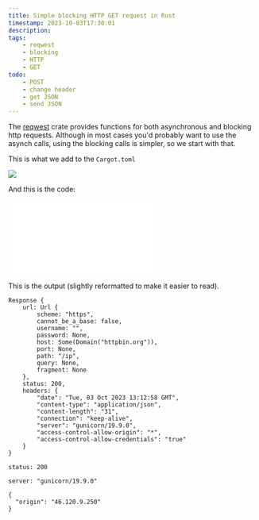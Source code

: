 ```yaml
---
title: Simple blocking HTTP GET request in Rust
timestamp: 2023-10-03T17:30:01
description:
tags:
    - reqwest
    - blocking
    - HTTP
    - GET
todo:
    - POST
    - change header
    - get JSON
    - send JSON
---
```


The [reqwest](https://crates.io/crates/reqwest) crate provides functions for both asynchronous and blocking http requests.
Although in most cases you'd probably want to use the asynch calls, using the blocking calls is simpler, so we start with that.

This is what we add to the `Cargot.toml`

![](examples/simple-blocking-http-get-request/Cargo.toml)

And this is the code:

![](examples/simple-blocking-http-get-request/src/main.rs)

This is the output (slightly reformatted to make it easier to read).


```
Response {
    url: Url {
        scheme: "https",
        cannot_be_a_base: false,
        username: "",
        password: None,
        host: Some(Domain("httpbin.org")),
        port: None,
        path: "/ip",
        query: None,
        fragment: None
    },
    status: 200,
    headers: {
        "date": "Tue, 03 Oct 2023 13:12:58 GMT",
        "content-type": "application/json",
        "content-length": "31",
        "connection": "keep-alive",
        "server": "gunicorn/19.9.0",
        "access-control-allow-origin": "*",
        "access-control-allow-credentials": "true"
    }
}

status: 200

server: "gunicorn/19.9.0"

{
  "origin": "46.120.9.250"
}
```
